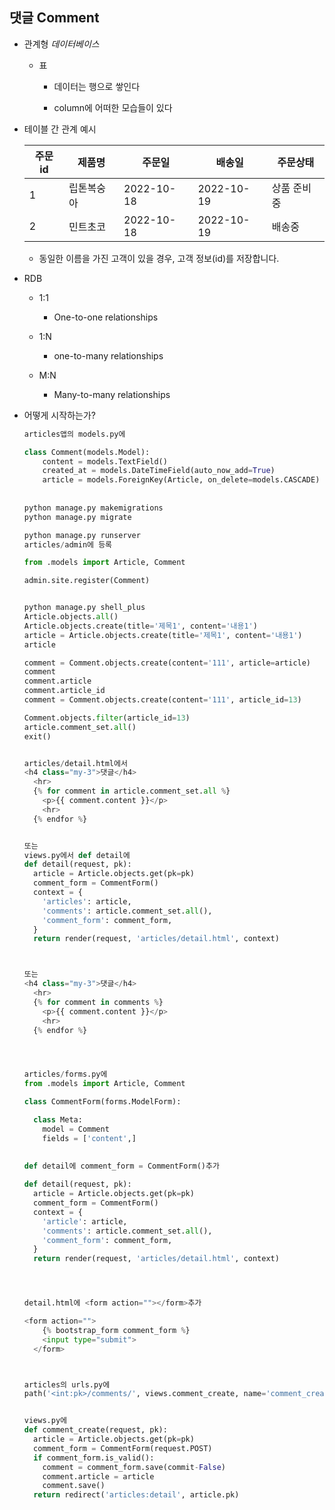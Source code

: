 ## 댓글 Comment

* 관계형 *데이터베이스*

  * 표

    * 데이터는 행으로 쌓인다

    * column에 어떠한 모습들이 있다

      

* 테이블 간 관계 예시

  | 주문 id | 제품명     | 주문일     | 배송일     | 주문상태    |
  | ------- | ---------- | ---------- | ---------- | ----------- |
  | 1       | 립톤복숭아 | 2022-10-18 | 2022-10-19 | 상품 준비중 |
  | 2       | 민트초코   | 2022-10-18 | 2022-10-19 | 배송중      |

  * 동일한 이름을 가진 고객이 있을 경우, 고객 정보(id)를 저장합니다.



* RDB

  * 1:1

    * One-to-one relationships

  * 1:N

    * one-to-many relationships

  * M:N

    * Many-to-many relationships

      

* 어떻게 시작하는가?

  ```python
  articles앱의 models.py에
  
  class Comment(models.Model):
      content = models.TextField()
      created_at = models.DateTimeField(auto_now_add=True)
      article = models.ForeignKey(Article, on_delete=models.CASCADE)
      
      
  python manage.py makemigrations
  python manage.py migrate
  
  python manage.py runserver
  articles/admin에 등록
  
  from .models import Article, Comment
  
  admin.site.register(Comment)
  
  
  python manage.py shell_plus
  Article.objects.all()
  Article.objects.create(title='제목1', content='내용1')
  article = Article.objects.create(title='제목1', content='내용1')
  article
  
  comment = Comment.objects.create(content='111', article=article)
  comment
  comment.article
  comment.article_id
  comment = Comment.objects.create(content='111', article_id=13)
  
  Comment.objects.filter(article_id=13)
  article.comment_set.all()
  exit()
  
  
  articles/detail.html에서
  <h4 class="my-3">댓글</h4>
    <hr>
    {% for comment in article.comment_set.all %}
      <p>{{ comment.content }}</p>
      <hr>
    {% endfor %}
  
  
  또는
  views.py에서 def detail에
  def detail(request, pk):
    article = Article.objects.get(pk=pk)
    comment_form = CommentForm()
    context = {
      'articles': article,
      'comments': article.comment_set.all(),
      'comment_form': comment_form,
    }
    return render(request, 'articles/detail.html', context)
  
  
  
  또는
  <h4 class="my-3">댓글</h4>
    <hr>
    {% for comment in comments %}
      <p>{{ comment.content }}</p>
      <hr>
    {% endfor %}
  
  
  
  
  articles/forms.py에
  from .models import Article, Comment
  
  class CommentForm(forms.ModelForm):
  
    class Meta:
      model = Comment
      fields = ['content',]
      
      
  def detail에 comment_form = CommentForm()추가
  
  def detail(request, pk):
    article = Article.objects.get(pk=pk)
    comment_form = CommentForm()
    context = {
      'article': article,
      'comments': article.comment_set.all(),
      'comment_form': comment_form,
    }
    return render(request, 'articles/detail.html', context)
  
  
  
  
  detail.html에 <form action=""></form>추가
  
  <form action="">
      {% bootstrap_form comment_form %}
      <input type="submit">
    </form>
  
  
  
  articles의 urls.py에
  path('<int:pk>/comments/', views.comment_create, name='comment_create') 추가
  
  
  views.py에
  def comment_create(request, pk):
    article = Article.objects.get(pk=pk)
    comment_form = CommentForm(request.POST)
    if comment_form.is_valid():
      comment = comment_form.save(commit-False)
      comment.article = article
      comment.save()
    return redirect('articles:detail', article.pk)
  ```

  